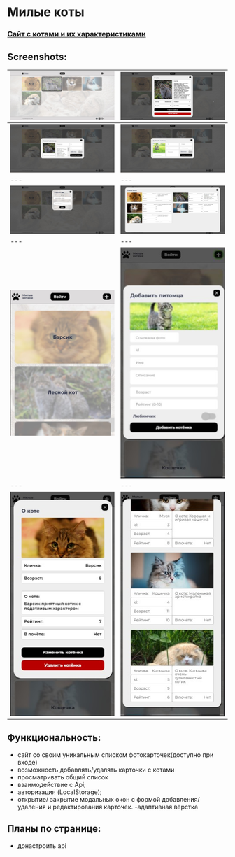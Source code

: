 # Милые коты 

### [Сайт с котами и их характеристиками](https://gor241.github.io/catsUpt/)

## Screenshots:
![Скриншот](images/1.jpg) | ![Скриншот](images/2.jpg)
--- | ---
![Скриншот](images/3.jpg) | ![Скриншот](images/4.jpg)
--- | ---
![Скриншот](images/5.jpg) | ![Скриншот](images/6.jpg)
--- | ---
![Скриншот](images/7.jpg) | ![Скриншот](images/8.jpg)
--- | ---
![Скриншот](images/9.jpg) | ![Скриншот](images/10.jpg)

## Функциональность:
- сайт со своим уникальным списком фотокарточек(доступно при входе)
- возможность добавлять/удалять карточки с котами
- просматривать общий список
- взаимодействие с Api;
- авторизация (LocalStorage);
- открытие/ закрытие модальных окон с формой добавления/удаления и редактирования
карточек.
-адаптивная вёрстка

## Планы по странице:
- донастроить api 

